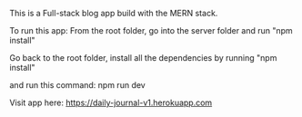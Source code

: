 This is a Full-stack blog app build with the MERN stack.

To run this app:
From the root folder, go into the server folder and run "npm install"

Go back to the root folder, install all the dependencies by running "npm install"

and run this command: npm run dev

Visit app here: https://daily-journal-v1.herokuapp.com
